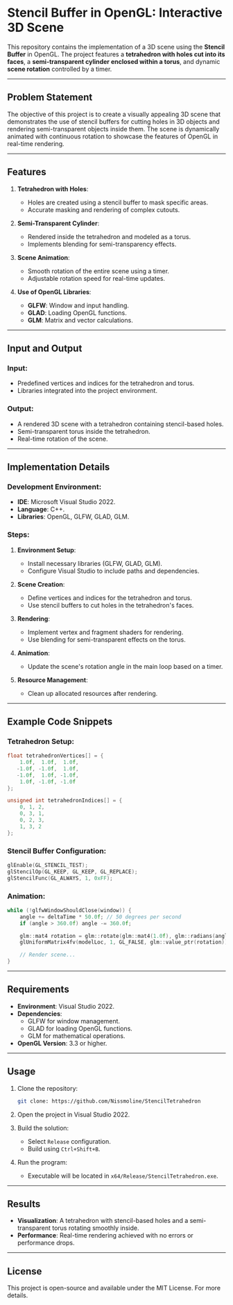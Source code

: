 # Stencil Buffer in OpenGL: Interactive 3D Scene

This repository contains the implementation of a 3D scene using the **Stencil Buffer** in OpenGL. The project features a **tetrahedron with holes cut into its faces**, a **semi-transparent cylinder enclosed within a torus**, and dynamic **scene rotation** controlled by a timer.

---

## Problem Statement

The objective of this project is to create a visually appealing 3D scene that demonstrates the use of stencil buffers for cutting holes in 3D objects and rendering semi-transparent objects inside them. The scene is dynamically animated with continuous rotation to showcase the features of OpenGL in real-time rendering.

---

## Features

1. **Tetrahedron with Holes**:
   - Holes are created using a stencil buffer to mask specific areas.
   - Accurate masking and rendering of complex cutouts.

2. **Semi-Transparent Cylinder**:
   - Rendered inside the tetrahedron and modeled as a torus.
   - Implements blending for semi-transparency effects.

3. **Scene Animation**:
   - Smooth rotation of the entire scene using a timer.
   - Adjustable rotation speed for real-time updates.

4. **Use of OpenGL Libraries**:
   - **GLFW**: Window and input handling.
   - **GLAD**: Loading OpenGL functions.
   - **GLM**: Matrix and vector calculations.

---

## Input and Output

### Input:
- Predefined vertices and indices for the tetrahedron and torus.
- Libraries integrated into the project environment.

### Output:
- A rendered 3D scene with a tetrahedron containing stencil-based holes.
- Semi-transparent torus inside the tetrahedron.
- Real-time rotation of the scene.

---

## Implementation Details

### Development Environment:
- **IDE**: Microsoft Visual Studio 2022.
- **Language**: C++.
- **Libraries**: OpenGL, GLFW, GLAD, GLM.

### Steps:

1. **Environment Setup**:
   - Install necessary libraries (GLFW, GLAD, GLM).
   - Configure Visual Studio to include paths and dependencies.

2. **Scene Creation**:
   - Define vertices and indices for the tetrahedron and torus.
   - Use stencil buffers to cut holes in the tetrahedron's faces.

3. **Rendering**:
   - Implement vertex and fragment shaders for rendering.
   - Use blending for semi-transparent effects on the torus.

4. **Animation**:
   - Update the scene's rotation angle in the main loop based on a timer.

5. **Resource Management**:
   - Clean up allocated resources after rendering.

---

## Example Code Snippets

### Tetrahedron Setup:
```cpp
float tetrahedronVertices[] = {
    1.0f,  1.0f,  1.0f,
   -1.0f, -1.0f,  1.0f,
   -1.0f,  1.0f, -1.0f,
    1.0f, -1.0f, -1.0f
};

unsigned int tetrahedronIndices[] = {
    0, 1, 2,
    0, 3, 1,
    0, 2, 3,
    1, 3, 2
};
```

### Stencil Buffer Configuration:
```cpp
glEnable(GL_STENCIL_TEST);
glStencilOp(GL_KEEP, GL_KEEP, GL_REPLACE);
glStencilFunc(GL_ALWAYS, 1, 0xFF);
```

### Animation:
```cpp
while (!glfwWindowShouldClose(window)) {
    angle += deltaTime * 50.0f; // 50 degrees per second
    if (angle > 360.0f) angle -= 360.0f;

    glm::mat4 rotation = glm::rotate(glm::mat4(1.0f), glm::radians(angle), glm::vec3(0.5f, 1.0f, 0.0f));
    glUniformMatrix4fv(modelLoc, 1, GL_FALSE, glm::value_ptr(rotation));

    // Render scene...
}
```

---

## Requirements

- **Environment**: Visual Studio 2022.
- **Dependencies**: 
  - GLFW for window management.
  - GLAD for loading OpenGL functions.
  - GLM for mathematical operations.
- **OpenGL Version**: 3.3 or higher.

---

## Usage

1. Clone the repository:
   ```bash
   git clone: https://github.com/Nissmoline/StencilTetrahedron
   ```

2. Open the project in Visual Studio 2022.

3. Build the solution:
   - Select `Release` configuration.
   - Build using `Ctrl+Shift+B`.

4. Run the program:
   - Executable will be located in `x64/Release/StencilTetrahedron.exe`.

---

## Results

- **Visualization**: A tetrahedron with stencil-based holes and a semi-transparent torus rotating smoothly inside.
- **Performance**: Real-time rendering achieved with no errors or performance drops.

---

## License

This project is open-source and available under the MIT License. For more details.
